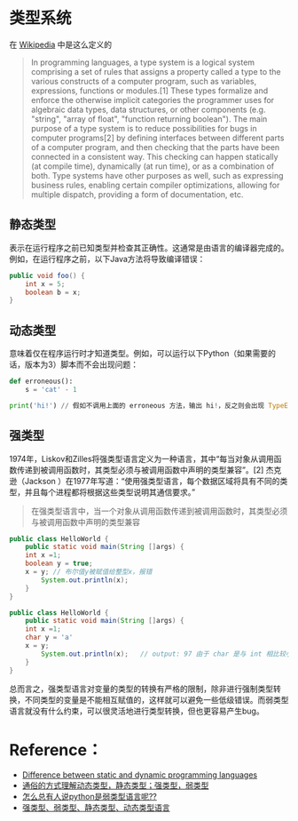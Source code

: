 # 类型系统
在 [Wikipedia](https://en.wikipedia.org/wiki/Type_system) 中是这么定义的
> In programming languages, a type system is a logical system comprising a set of rules that assigns a property called a type to the various constructs of a computer program, such as variables, expressions, functions or modules.[1] These types formalize and enforce the otherwise implicit categories the programmer uses for algebraic data types, data structures, or other components (e.g. "string", "array of float", "function returning boolean"). The main purpose of a type system is to reduce possibilities for bugs in computer programs[2] by defining interfaces between different parts of a computer program, and then checking that the parts have been connected in a consistent way. This checking can happen statically (at compile time), dynamically (at run time), or as a combination of both. Type systems have other purposes as well, such as expressing business rules, enabling certain compiler optimizations, allowing for multiple dispatch, providing a form of documentation, etc.

## 静态类型
表示在运行程序之前已知类型并检查其正确性。这通常是由语言的编译器完成的。例如，在运行程序之前，以下Java方法将导致编译错误： 
```java
public void foo() {
    int x = 5;
    boolean b = x;
}
```
## 动态类型
意味着仅在程序运行时才知道类型。例如，可以运行以下Python（如果需要的话，版本为3）脚本而不会出现问题：
```python
def erroneous():
    s = 'cat' - 1

print('hi!') // 假如不调用上面的 erroneous 方法，输出 hi!，反之则会出现 TypeError 
```

## 强类型
1974年，Liskov和Zilles将强类型语言定义为一种语言，其中“每当对象从调用函数传递到被调用函数时，其类型必须与被调用函数中声明的类型兼容”。[2] 杰克逊（Jackson ）在1977年写道：“使用强类型语言，每个数据区域将具有不同的类型，并且每个进程都将根据这些类型说明其通信要求。”

> 在强类型语言中，当一个对象从调用函数传递到被调用函数时，其类型必须与被调用函数中声明的类型兼容

```java
public class HelloWorld {
    public static void main(String []args) {
	int x =1;
	boolean y = true;
	x = y; // 布尔值y被赋值给整型x，报错
        System.out.println(x);
    }
}
```
```java
public class HelloWorld {
    public static void main(String []args) {
	int x =1;
	char y = 'a'
	x = y;
        System.out.println(x);   // output: 97 由于 char 是与 int 相比较小的数据类型，因此我们不需要在此处进行显式类型转换。将 char 值简单赋值给 int 变量就可以了，编译器会自动将 char 转换为 int，这个过程称为隐式类型转换或类型提升。
    }
}
```
总而言之，强类型语言对变量的类型的转换有严格的限制，除非进行强制类型转换，不同类型的变量是不能相互赋值的，这样就可以避免一些低级错误。而弱类型语言就没有什么约束，可以很灵活地进行类型转换，但也更容易产生bug。



# Reference：

- [Difference between static and dynamic programming languages](https://stackoverflow.com/questions/20563433/difference-between-static-and-dynamic-programming-languages)
- [通俗的方式理解动态类型，静态类型；强类型，弱类型](https://segmentfault.com/a/1190000012372372)
- [怎么总有人说python是弱类型语言呢??](https://www.v2ex.com/t/61513)
- [强类型、弱类型、静态类型、动态类型语言](https://juejin.im/post/5d6dbceef265da039d32e94c)